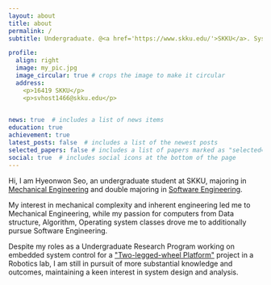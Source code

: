```yaml
---
layout: about
title: about
permalink: /
subtitle: Undergraduate. @<a href='https://www.skku.edu/'>SKKU</a>. System Software

profile:
  align: right
  image: my_pic.jpg
  image_circular: true # crops the image to make it circular
  address: 
    <p>16419 SKKU</p>
    <p>svhost1466@skku.edu</p>
    

news: true  # includes a list of news items
education: true
achievement: true
latest_posts: false  # includes a list of the newest posts
selected_papers: false # includes a list of papers marked as "selected={true}"
social: true  # includes social icons at the bottom of the page
---
```


Hi, I am Hyeonwon Seo, an undergraduate student at SKKU, majoring in [Mechanical Engineering](http://mech.skku.edu/) and double majoring in [Software Engineering](https://sw.skku.edu/sw/). 



My interest in mechanical complexity and inherent engineering led me to Mechanical Engineering, while my passion for computers from Data structure, Algorithm, Operating system classes drove me to additionally pursue Software Engineering. 



Despite my roles as a Undergraduate Research Program working on embedded system control for a ["Two-legged-wheel Platform"](/projects/1_project) project in a Robotics lab, I am still in pursuit of more substantial knowledge and outcomes, maintaining a keen interest in system design and analysis.



<!-- Link to your favorite [subreddit](http://reddit.com). You can put a picture in, too. The code is already in, just name your picture `prof_pic.jpg` and put it in the `img/` folder. -->

<!-- Put your address / P.O. box / other info right below your picture. You can also disable any of these elements by editing `profile` property of the YAML header of your `_pages/about.md`. Edit `_bibliography/papers.bib` and Jekyll will render your [publications page](/al-folio/publications/) automatically. -->

<!-- Link to your social media connections, too. This theme is set up to use [Font Awesome icons](http://fortawesome.github.io/Font-Awesome/) and [Academicons](https://jpswalsh.github.io/academicons/), like the ones below. Add your Facebook, Twitter, LinkedIn, Google Scholar, or just disable all of them. -->
